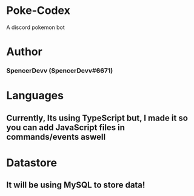 # Poke-Codex

A discord pokemon bot

# Author

### SpencerDevv (SpencerDevv#6671)

# Languages

## Currently, Its using TypeScript but, I made it so you can add JavaScript files in commands/events aswell

# Datastore

## It will be using MySQL to store data!

